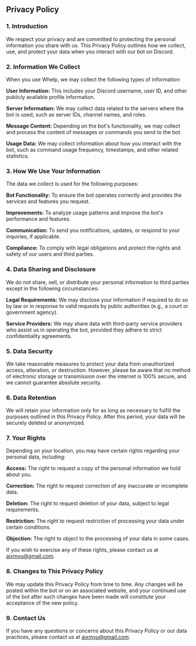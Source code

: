 ## Privacy Policy
### 1. Introduction
We respect your privacy and are committed to protecting the personal information you share with us. This Privacy Policy outlines how we collect, use, and protect your data when you interact with our bot on Discord.

### 2. Information We Collect
When you use Whelp, we may collect the following types of information:

**User Information:** This includes your Discord username, user ID, and other publicly available profile information.

**Server Information:** We may collect data related to the servers where the bot is used, such as server IDs, channel names, and roles.

**Message Content:** Depending on the bot's functionality, we may collect and process the content of messages or commands you send to the bot.

**Usage Data:** We may collect information about how you interact with the bot, such as command usage frequency, timestamps, and other related statistics.

### 3. How We Use Your Information
The data we collect is used for the following purposes:

**Bot Functionality:** To ensure the bot operates correctly and provides the services and features you request.

**Improvements:** To analyze usage patterns and improve the bot's performance and features.

**Communication:** To send you notifications, updates, or respond to your inquiries, if applicable.

**Compliance:** To comply with legal obligations and protect the rights and safety of our users and third parties.

### 4. Data Sharing and Disclosure
We do not share, sell, or distribute your personal information to third parties except in the following circumstances:

**Legal Requirements:** We may disclose your information if required to do so by law or in response to valid requests by public authorities (e.g., a court or government agency).

**Service Providers:** We may share data with third-party service providers who assist us in operating the bot, provided they adhere to strict confidentiality agreements.

### 5. Data Security
We take reasonable measures to protect your data from unauthorized access, alteration, or destruction. However, please be aware that no method of electronic storage or transmission over the internet is 100% secure, and we cannot guarantee absolute security.

### 6. Data Retention
We will retain your information only for as long as necessary to fulfill the purposes outlined in this Privacy Policy. After this period, your data will be securely deleted or anonymized.

### 7. Your Rights
Depending on your location, you may have certain rights regarding your personal data, including:

**Access:** The right to request a copy of the personal information we hold about you.

**Correction:** The right to request correction of any inaccurate or incomplete data.

**Deletion:** The right to request deletion of your data, subject to legal requirements.

**Restriction:** The right to request restriction of processing your data under certain conditions.

**Objection:** The right to object to the processing of your data in some cases.

If you wish to exercise any of these rights, please contact us at aixmyu@gmail.com.

### 8. Changes to This Privacy Policy
We may update this Privacy Policy from time to time. Any changes will be posted within the bot or on an associated website, and your continued use of the bot after such changes have been made will constitute your acceptance of the new policy.

### 9. Contact Us
If you have any questions or concerns about this Privacy Policy or our data practices, please contact us at aixmyu@gmail.com.

